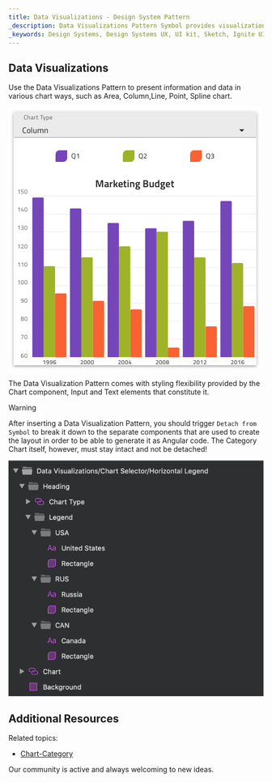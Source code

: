 ```yaml
---
title: Data Visualizations - Design System Pattern
_description: Data Visualizations Pattern Symbol provides visualization of data or information in various layouts and representations.
_keywords: Design Systems, Design Systems UX, UI kit, Sketch, Ignite UI for Angular, Sketch to Angular, Angular, Angular Design System, Export code from Sketch, Design Kits for Angular, Sketch HTML, Sketch to HTML, Sketch UI kits
---
```


## Data Visualizations

Use the Data Visualizations Pattern to present information and data in various chart ways, such as Area, Column,Line, Point, Spline chart.

<img class="responsive-img" src="../images/data_visualizations.png" srcset="../images/data_visualizations@2x.png 2x" />

The Data Visualization Pattern comes with styling flexibility provided by the Chart component, Input and Text elements that constitute it.

> [!WARNING]
> After inserting a Data Visualization Pattern, you should trigger `Detach from Symbol` to break it down to the separate components that are used to create the layout in order to be able to generate it as Angular code. The Category Chart itself, however, must stay intact and not be detached!

<img class="responsive-img" src="../images/data_visualizations_detach.png" />

## Additional Resources

Related topics:

- [Chart-Category](../components/chart-category.md)
  <div class="divider--half"></div>

Our community is active and always welcoming to new ideas.


